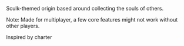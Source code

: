 Sculk-themed origin based around collecting the souls of others.

Note: Made for multiplayer, a few core features might not work without other players.




Inspired by charter 
